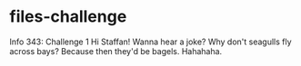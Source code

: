 files-challenge
===============

Info 343: Challenge 1
Hi Staffan! Wanna hear a joke? 
Why don't seagulls fly across bays?
Because then they'd be bagels.
Hahahaha.
